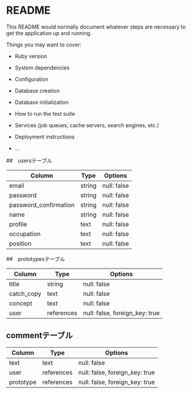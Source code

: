 # README

This README would normally document whatever steps are necessary to get the
application up and running.

Things you may want to cover:

* Ruby version

* System dependencies

* Configuration

* Database creation

* Database initialization

* How to run the test suite

* Services (job queues, cache servers, search engines, etc.)

* Deployment instructions

* ...

##　usersテーブル

| Column                | Type   | Options     |
| --------------------- | ------ | ----------- |
| email                 | string | null: false |
| password              | string | null: false |
| password_confirmation | string | null: false | 
| name                  | string | null: false |
| profile               | text   | null: false |
| occupation            | text   | null: false |
| position              | text   | null: false |

##　prototypesテーブル

| Column     | Type       |Options                         |
| ---------- | ---------- | ------------------------------ |
| title      | string     | null: false                    |
| catch_copy | text       | null: false                    |
| concept    | text       | null: false                    |
| user       | references | null: false, foreign_key: true |

## commentテーブル

| Column     | Type       | Options                        |
| ---------- | ---------- | ------------------------------ |
| text       | text       | null: false                    |
| user       | references | null: false, foreign_key: true |
| prototype  | references | null: false, foreign_key: true |